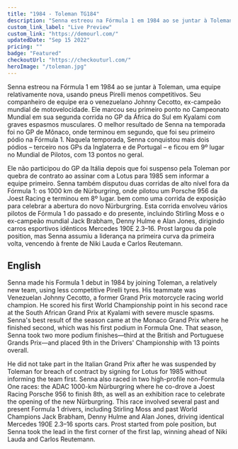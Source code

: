 ```yaml
---
title: "1984 - Toleman TG184"
description: "Senna estreou na Fórmula 1 em 1984 ao se juntar à Toleman, uma equipe relativamente nova, usando pneus Pirelli menos competitivos."
custom_link_label: "Live Preview"
custom_link: "https://demourl.com/"
updatedDate: "Sep 15 2022"
pricing: ""
badge: "Featured"
checkoutUrl: "https://checkouturl.com/"
heroImage: "/toleman.jpg"
---
```


Senna estreou na Fórmula 1 em 1984 ao se juntar à Toleman, uma equipe relativamente nova, usando pneus Pirelli menos competitivos. Seu companheiro de equipe era o venezuelano Johnny Cecotto, ex-campeão mundial de motovelocidade. Ele marcou seu primeiro ponto no Campeonato Mundial em sua segunda corrida no GP da África do Sul em Kyalami com graves espasmos musculares. O melhor resultado de Senna na temporada foi no GP de Mônaco, onde terminou em segundo, que foi seu primeiro pódio na Fórmula 1. Naquela temporada, Senna conquistou mais dois pódios – terceiro nos GPs da Inglaterra e de Portugal – e ficou em 9º lugar no Mundial de Pilotos, com 13 pontos no geral.

Ele não participou do GP da Itália depois que foi suspenso pela Toleman por quebra de contrato ao assinar com a Lotus para 1985 sem informar a equipe primeiro. Senna também disputou duas corridas de alto nível fora da Fórmula 1: os 1000 km de Nürburgring, onde pilotou um Porsche 956 da Joest Racing e terminou em 8º lugar. bem como uma corrida de exposição para celebrar a abertura do novo Nürburgring. Esta corrida envolveu vários pilotos de Fórmula 1 do passado e do presente, incluindo Stirling Moss e o ex-campeão mundial Jack Brabham, Denny Hulme e Alan Jones, dirigindo carros esportivos idênticos Mercedes 190E 2.3–16. Prost largou da pole position, mas Senna assumiu a liderança na primeira curva da primeira volta, vencendo à frente de Niki Lauda e Carlos Reutemann.

## English

Senna made his Formula 1 debut in 1984 by joining Toleman, a relatively new team, using less competitive Pirelli tyres. His teammate was Venezuelan Johnny Cecotto, a former Grand Prix motorcycle racing world champion. He scored his first World Championship point in his second race at the South African Grand Prix at Kyalami with severe muscle spasms. Senna's best result of the season came at the Monaco Grand Prix where he finished second, which was his first podium in Formula One. That season, Senna took two more podium finishes—third at the British and Portuguese Grands Prix—and placed 9th in the Drivers' Championship with 13 points overall.

He did not take part in the Italian Grand Prix after he was suspended by Toleman for breach of contract by signing for Lotus for 1985 without informing the team first. Senna also raced in two high-profile non-Formula One races: the ADAC 1000-km Nürburgring where he co-drove a Joest Racing Porsche 956 to finish 8th, as well as an exhibition race to celebrate the opening of the new Nürburgring. This race involved several past and present Formula 1 drivers, including Stirling Moss and past World Champions Jack Brabham, Denny Hulme and Alan Jones, driving identical Mercedes 190E 2.3–16 sports cars. Prost started from pole position, but Senna took the lead in the first corner of the first lap, winning ahead of Niki Lauda and Carlos Reutemann.
